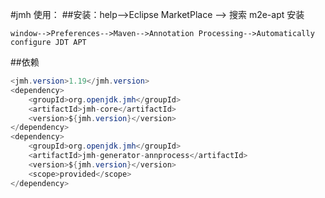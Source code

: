 #jmh 使用：
##安装：help-->Eclipse MarketPlace --> 搜索 m2e-apt 安装
````
window-->Preferences-->Maven-->Annotation Processing-->Automatically configure JDT APT
````
##依赖 
```` java 
<jmh.version>1.19</jmh.version>
<dependency>
    <groupId>org.openjdk.jmh</groupId>
    <artifactId>jmh-core</artifactId>
    <version>${jmh.version}</version>
</dependency>
<dependency>
    <groupId>org.openjdk.jmh</groupId>
    <artifactId>jmh-generator-annprocess</artifactId>
    <version>${jmh.version}</version>
    <scope>provided</scope>
</dependency>
````





